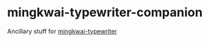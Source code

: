 # mingkwai-typewriter-companion
Ancillary stuff for [mingkwai-typewriter](https://github.com/loveencounterflow/mingkwai-typewriter)
